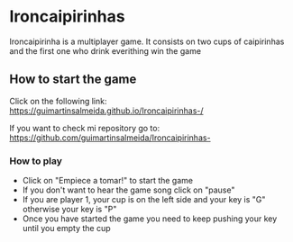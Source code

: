 # Ironcaipirinhas 

Ironcaipirinha is a multiplayer game. It consists on two cups of caipirinhas and the first one who drink everithing win the game 

## How to start the game 

Click on the following link:
https://guimartinsalmeida.github.io/Ironcaipirinhas-/

If you want  to check mi repository go to:
https://github.com/guimartinsalmeida/Ironcaipirinhas-

### How to play
- Click on "Empiece a tomar!" to start the game 
- If you don't want to hear the game song click on "pause" 
- If you are player 1, your cup is on the left side and your key is "G" otherwise your key is "P"
- Once you have started the game you need to keep pushing  your key until you empty the cup 
